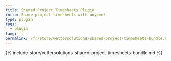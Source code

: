 ```yaml
---
title: Shared Project Timesheets Plugin
intro: Share project timesheets with anyone!
type: plugin
tags:
  - plugin
lang: fr
permalink: /fr/store/vettersolutions-shared-project-timesheets-bundle.html
---
```


{% include store/vettersolutions-shared-project-timesheets-bundle.md %}
